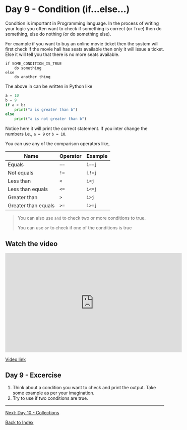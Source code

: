 # Day 9 - Condition (if...else...)

Condition is important in Programming language. In the process of writing your logic you often want to check if something is correct (or True) then do something, else do nothing (or do something else).

For example if you want to buy an online movie ticket then the system will first check if the movie hall has seats available then only it will issue a ticket. Else it will tell you that there is no more seats available.

```
if SOME_CONDITION_IS_TRUE
    do something
else
    do another thing
```

The above in can be written in Python like

```python
a = 10
b = 9
if a > b:
    print("a is greater than b")
else
    print("a is not greater than b")
```

Notice here it will print the correct statement. If you inter change the numbers i.e., `a = 9` or `b = 10`.

You can use any of the comparison operators like,

|Name|Operator|Example|
|---|---|---|
|Equals | `==` | `i==j`  
|Not equals | `!=` | `i!=j`
|Less than | `<` | `i<j`
|Less than equals | `<=` | `i<=j`
|Greater than | `>` | `i>j`
|Greater than equals | `>=` | `i>=j`

> You can also use `and` to check two or more conditions to true.
>
> You can use `or` to check if one of the conditions is true  

## Watch the video

<iframe width="560" height="315" src="https://www.youtube.com/embed/zSKIytjUb_8" frameborder="0" allow="accelerometer; autoplay; clipboard-write; encrypted-media; gyroscope; picture-in-picture" allowfullscreen></iframe>

[Video link](https://www.youtube.com/watch?v=zSKIytjUb_8)

## Day 9 - Excercise

1. Think about a condition you want to check and print the output. Take some example as per your imagination.
2. Try to use if two conditions are true.

---
[Next: Day 10 - Collections](10-day10.md)

[Back to Index](index.md)
